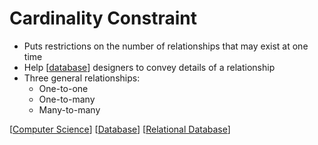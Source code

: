 # Cardinality Constraint

- Puts restrictions on the number of relationships that may exist at one time
- Help [[database]] designers to convey details of a relationship
- Three general relationships:
  - One-to-one
  - One-to-many
  - Many-to-many

[[Computer Science]] [[Database]] [[Relational Database]]

[//begin]: # "Autogenerated link references for markdown compatibility"
[Database]: database "Database"
[Computer Science]: computer-science "Computer Science"
[Relational Database]: relational-database "Relational Database"
[//end]: # "Autogenerated link references"
